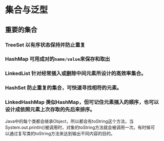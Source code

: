 # 集合与泛型

## 重要的集合
### TreeSet 以有序状态保持并防止重复

### HashMap 可用成对的`name/value`来保存和取出

### LinkedList 针对经常插入或删除中间元素所设计的高效率集合。

### HashSet 防止重复的集合，可快速寻找相符的元素。

### LinkedHashMap 类似HashMap，但可记住元素插入的顺序，也可以设计成依照元素上次存取的先后来排序。

Java中的每个类都会继承Object，所以都会有toString这个方法，当System.out.println()被调用时，对象的toString方法就会被调用一次。有时候可以通过复写类的toString方法来达到输出不同内容的目的。
